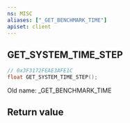 ```yaml
---
ns: MISC
aliases: ["_GET_BENCHMARK_TIME"]
apiset: client
---
```

## GET_SYSTEM_TIME_STEP

```c
// 0x3F3172FEAE3AFE1C
float GET_SYSTEM_TIME_STEP();
```

Old name: _GET_BENCHMARK_TIME


## Return value